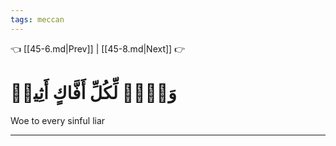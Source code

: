 ```yaml
---
tags: meccan
---
```


👈 [[45-6.md|Prev]] | [[45-8.md|Next]] 👉

# وَيۡلٞ لِّكُلِّ أَفَّاكٍ أَثِيمٖ

Woe to every sinful liar

---

